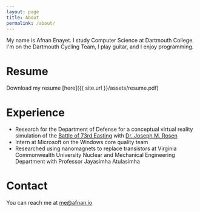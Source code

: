 ```yaml
---
layout: page
title: About
permalink: /about/
---
```


My name is Afnan Enayet. I study Computer Science at Dartmouth College.
I'm on the Dartmouth Cycling Team, I play guitar, and I enjoy programming. 

# Resume
Download my resume [here]({{ site.url }}/assets/resume.pdf)

# Experience
- Research for the Department of Defense for a conceptual virtual reality 
simulation of the [Battle of 73rd Easting](https://en.wikipedia.org/wiki/Battle_of_73_Easting)
with [Dr. Joseph M. Rosen](https://engineering.dartmouth.edu/people/faculty/joseph-rosen/)
- Intern at Microsoft on the Windows core quality team
- Researched using nanomagnets to replace transistors at Virginia Commonwealth 
University Nuclear and Mechanical Engineering Department with Professor Jayasimha 
Atulasimha

# Contact
You can reach me at [me@afnan.io](mailto:me@afnan.io)


